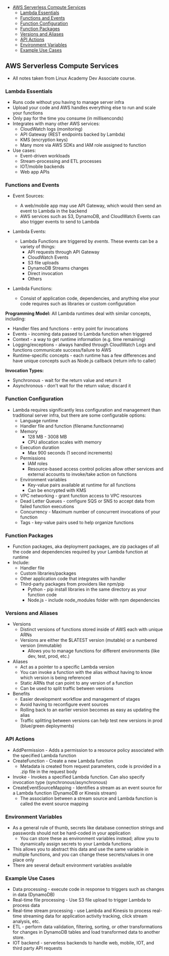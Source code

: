 - [AWS Serverless Compute Services](#aws-serverless-compute-services)
  - [Lambda Essentials](#lambda-essentials)
  - [Functions and Events](#functions-and-events)
  - [Function Configuration](#function-configuration)
  - [Function Packages](#function-packages)
  - [Versions and Aliases](#versions-and-aliases)
  - [API Actions](#api-actions)
  - [Environment Variables](#environment-variables)
  - [Example Use Cases](#example-use-cases)

## AWS Serverless Compute Services
* All notes taken from Linux Academy Dev Associate course.

### Lambda Essentials
* Runs code without you having to manage server infra
* Upload your code and AWS handles everything else to run and scale your functions
* Only pay for the time you consume (in millisenconds)
* Integrates with many other AWS services:
    * CloudWatch logs (monitoring)
    * API Gateway (REST endpoints backed by Lambda)
    * KMS (encryption keys)
    * Many more via AWS SDKs and IAM role assigned to function
* Use cases:
    * Event-driven workloads
    * Stream-processing and ETL processes
    * IOT/mobile backends
    * Web app APIs

### Functions and Events
* Event Sources:
    * A web/mobile app may use API Gateway, which would then send an event to Lambda in the backend
    * AWS services such as S3, DynamoDB, and CloudWatch Events can also trigger events to send to Lambda
* Lambda Events:
    * Lambda Functions are triggered by *events*. These events can be a variety of things:
        * API requests through API Gateway
        * CloudWatch Events
        * S3 file uploads
        * DynamoDB Streams changes
        * Direct invocation
        * Others

* Lambda Functions:
    * Consist of application code, dependencies, and anything else your code requires such as libraries or custom configuration

**Programming Model:**
All Lambda runtimes deal with similar concepts, including:
* Handler files and functions - entry point for invocations
* Events - incoming data passed to Lambda function when triggered
* Context - a way to get runtime information (e.g. time remaining)
* Logging/exceptions - always handled through CloudWatch Logs and functions communicate success/failure to AWS
* Runtime-specific concepts - each runtime has a few differences and have unique concepts such as Node.js callback (return info to caller)

**Invocation Types:**
* Synchronous - wait for the return value and return it
* Asynchronous - don't wait for the return value; discard it

### Function Configuration
* Lambda requires significantly less configuration and management than traditional server infra, but there are some configurable options:
    * Language runtime
    * Handler file and function (filename.functionname)
    * Memory
        * 128 MB - 3008 MB
        * CPU allocation scales with memory
    * Execution duration
        * Max 900 seconds (1 second increments)
    * Permissions
        * IAM roles
        * Resource-based access control policies allow other services and external accounts to invoke/take action on functions
    * Environment variables
        * Key-value pairs available at runtime for all functions
        * Can be encrypted with KMS
    * VPC networking - grant function access to VPC resources
    * Dead Letter Queues - configure SQS or SNS to accept data from failed function executions
    * Concurrency - Maximum number of concurrent invocations of your function
    * Tags - key-value pairs used to help organize functions

### Function Packages
* Function packages, aka deployment packages, are zip packages of all the code and dependencies required by your Lambda function at runtime
* Include:
    * Handler file
    * Custom libraries/packages
    * Other application code that integrates with handler
    * Third-party packages from providers like npm/pip
        * Python - pip install libraries in the same directory as your function code
        * Node.js - include node_modules folder with npm dependencies

### Versions and Aliases
* Versions
    * Distinct versions of functions stored inside of AWS each with unique ARNs
    * Versions are either the $LATEST version (mutable) or a numbered version (immutable)
        * Allows you to manage functions for different environments (like dev, test, prod, etc.)
* Aliases
    * Act as a pointer to a specific Lambda version
    * You can invoke a function with the alias without having to know which version is being referenced
    * Static ARNs that can point to any version of a function
    * Can be used to split traffic between versions
* Benefits
    * Easier development workflow and management of stages
    * Avoid having to reconfigure event sources
    * Rolling back to an earlier version becomes as easy as updating the alias
    * Traffic splitting between versions can help test new versions in prod (blue/green deployments)

### API Actions
* AddPermission - Adds a permission to a resource policy associated with the specified Lambda function
* CreateFunction - Create a new Lambda function
    * Metadata is created from request parameters, code is provided in a .zip file in the request body
* Invoke - Invokes a specified Lambda function. Can also specify invocation type (synchronous/asynchronous)
* CreateEventSourceMapping - Identifies a stream as an event source for a Lambda function (DynamoDB or Kinesis stream)
    * The association between a stream source and Lambda function is called the event source mapping

### Environment Variables
* As a general rule of thumb, secrets like database connection strings and passwords should not be hard-coded in your application
    * You can store these as environment variables instead; allow you to dynamically assign secrets to your Lambda functions
* This allows you to abstract this data and use the same variable in multiple functions, and you can change these secrets/values in one place only
* There are several default environment variables available

### Example Use Cases
* Data processing - execute code in response to triggers such as changes in data (DynamoDB)
* Real-time file processing - Use S3 file upload to trigger Lambda to process data
* Real-time stream processing - use Lambda and Kinesis to process real-time streaming data for application activity tracking, click stream analysis, etc.
* ETL - perform data validation, filtering, sorting, or other transformations for changes in DynamoDB tables and load transformed data to another store.
* IOT backend - serverless backends to handle web, mobile, IOT, and third party API requests